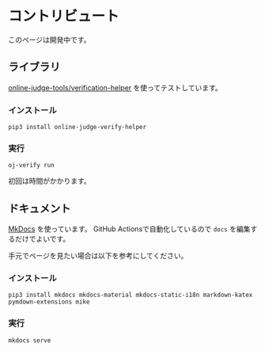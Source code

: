 # コントリビュート

このページは開発中です。

## ライブラリ

[online-judge-tools/verification-helper](https://github.com/online-judge-tools/verification-helper) を使ってテストしています。

### インストール

```
pip3 install online-judge-verify-helper
```

### 実行

```
oj-verify run
```

初回は時間がかかります。

## ドキュメント

[MkDocs](https://www.mkdocs.org/) を使っています。
GitHub Actionsで自動化しているので `docs` を編集するだけでよいです。

手元でページを見たい場合は以下を参考にしてください。

### インストール

```
pip3 install mkdocs mkdocs-material mkdocs-static-i18n markdown-katex pymdown-extensions mike
```

### 実行

```
mkdocs serve
```
